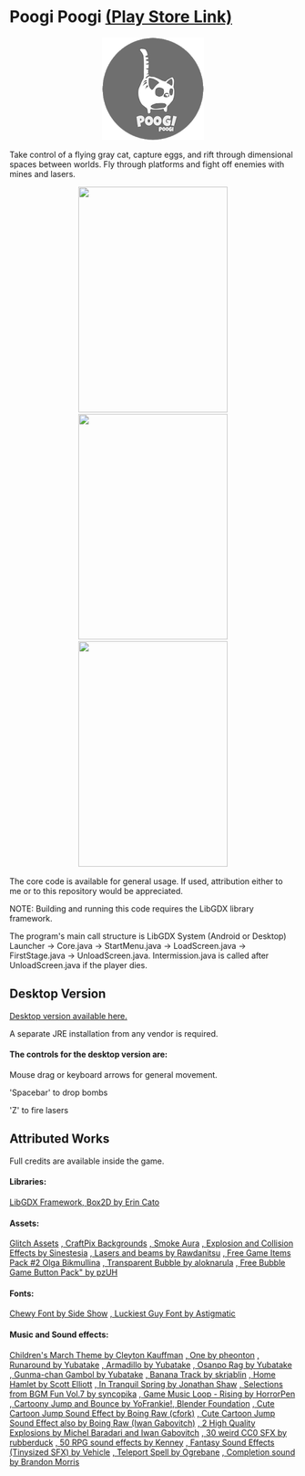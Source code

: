 # Poogi Poogi [(Play Store Link)](https://play.google.com/store/apps/details?id=com.mygdx.poogi)

<p align="center">
  <img width="180" height="180" src="https://github.com/Jaime-Cristobal/Poogi-Poogi-Game/blob/master/gifs/other/poogi_logo.png">
</p>

Take control of a flying gray cat, capture eggs, and rift through dimensional spaces between worlds. Fly through platforms and fight off enemies with mines and lasers.

<p align="center">
  <img width="262" height="395" src="https://github.com/Jaime-Cristobal/Poogi-Poogi-Game/blob/master/gifs/sample_2.gif">
  <img width="262" height="395" src="https://github.com/Jaime-Cristobal/Poogi-Poogi-Game/blob/master/gifs/sample_4.gif">
  <img width="262" height="395" src="https://github.com/Jaime-Cristobal/Poogi-Poogi-Game/blob/master/gifs/sample_3.gif">
</p>

The core code is available for general usage. If used, attribution either to me or to this repository would be appreciated.

NOTE: Building and running this code requires the LibGDX library framework. 

The program's main call structure is LibGDX System (Android or Desktop) Launcher -> Core.java -> StartMenu.java -> LoadScreen.java -> FirstStage.java -> UnloadScreen.java. Intermission.java is called after UnloadScreen.java if the player dies.


Desktop Version
-----
[Desktop version available here.](https://drive.google.com/file/d/13mjo3EkZjasY3vh4j8IFL-WaSatLfT6I/view?usp=sharing)

A separate JRE installation from any vendor is required.

#### The controls for the desktop version are:
Mouse drag or keyboard arrows for general movement.

'Spacebar' to drop bombs

'Z' to fire lasers


Attributed Works
-----
Full credits are available inside the game.

#### Libraries:
[LibGDX Framework, ](https://libgdx.badlogicgames.com/)
[Box2D by Erin Cato](https://box2d.org/)
#### Assets:
[Glitch Assets](https://www.glitchthegame.com/)
[, CraftPix Backgrounds](https://craftpix.net)
[, Smoke Aura](https://opengameart.org/users/beast)
[, Explosion and Collision Effects by Sinestesia](https://opengameart.org/users/sinestesia)
[, Lasers and beams by Rawdanitsu](https://opengameart.org/users/rawdanitsu)
[, Free Game Items Pack #2 Olga Bikmullina](http://ahninniah.graphics)
[, Transparent Bubble by aloknarula](https://opengameart.org/users/aloknarula)
[, Free Bubble Game Button Pack" by pzUH](https://opengameart.org/users/pzuh)
#### Fonts:
[Chewy Font by Side Show](https://fonts.google.com/specimen/Chewy)
[, Luckiest Guy Font by Astigmatic](https://fonts.google.com/specimen/Luckiest+Guy?selection.family=Luckiest+Guy)
#### Music and Sound effects:
[Children's March Theme by Cleyton Kauffman](https://soundcloud.com/cleytonkauffman)
[, One by pheonton](https://opengameart.org/users/pheonton)
[, Runaround by Yubatake](https://opengameart.org/users/yubatake)
[, Armadillo by Yubatake](https://opengameart.org/users/yubatake)
[, Osanpo Rag by Yubatake](https://opengameart.org/users/yubatake)
[, Gunma-chan Gambol by Yubatake](https://opengameart.org/users/yubatake)
[, Banana Track by skrjablin](https://opengameart.org/users/skrjablin)
[, Home Hamlet by Scott Elliott]()
[, In Tranquil Spring by Jonathan Shaw](www.jshaw.co.uk)
[, Selections from BGM Fun Vol.7 by syncopika](https://opengameart.org/users/syncopika)
[, Game Music Loop - Rising by HorrorPen](https://opengameart.org/users/horrorpen)
[, Cartoony Jump and Bounce by YoFrankie!, Blender Foundation](www.blender.org)
[, Cute Cartoon Jump Sound Effect by Boing Raw (cfork)](http://freesound.org/people/cfork/)
[, Cute Cartoon Jump Sound Effect also by Boing Raw (Iwan Gabovitch)](http://qubodup.net)
[, 2 High Quality Explosions by Michel Baradari and Iwan Gabovitch](https://opengameart.org/users/qubodup)
[, 30 weird CC0 SFX by rubberduck](https://opengameart.org/users/rubberduck)
[, 50 RPG sound effects by Kenney](https://www.kenney.nl/)
[, Fantasy Sound Effects (Tinysized SFX) by Vehicle](https://opengameart.org/users/vehicle)
[, Teleport Spell by Ogrebane](https://opengameart.org/users/ogrebane)
[, Completion sound by Brandon Morris](https://opengameart.org/users/haeldb)
